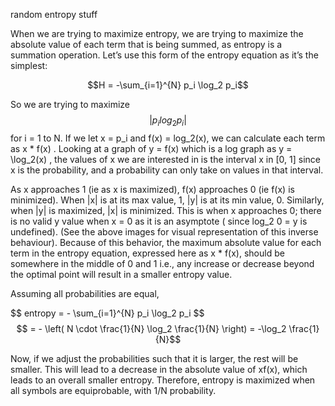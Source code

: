 random entropy stuff



When we are trying to maximize entropy, we are trying to maximize the absolute value of each term that is being summed, as entropy is a summation operation. Let’s use this form of the entropy equation as it’s the simplest:

$$H = -\sum_{i=1}^{N} p_i \log_2 p_i$$

So we are trying to maximize $$|p_i log_2 p_i|$$ for i = 1  to  N. If we let x = p_i and f(x) = log_2(x), we can calculate each term as x * f(x)   . Looking at a graph of   y = f(x)    which is a log graph as y = \log_2(x)   , the values of   x we are interested in is the interval   x in [0, 1]    since   x    is the probability, and a probability can only take on values in that interval. 

As   x    approaches 1 (ie as x is maximized),   f(x) approaches 0 (ie f(x) is minimized). When |x| is at its max value, 1, |y| is at its min value, 0. Similarly, when   |y|    is maximized, |x| is minimized. This is when x   approaches 0; there is no valid y value when   x = 0    as it is an asymptote ( since   log_2 0 = y    is undefined). (See the above images for visual representation of this inverse behaviour). Because of this behavior, the maximum absolute value for each term in the entropy equation, expressed here as x * f(x), should be somewhere in the middle of 0 and 1 i.e., any increase or decrease beyond the optimal point will result in a smaller entropy value.

Assuming all probabilities are equal,

$$ entropy = - \sum_{i=1}^{N} p_i \log_2 p_i \$$
$$ = - \left( N \cdot \frac{1}{N} \log_2 \frac{1}{N} \right) = -\log_2 \frac{1}{N}$$

Now, if we adjust the probabilities such that it is larger, the rest will be smaller. This will lead to a decrease in the absolute value of xf(x), which leads to an overall smaller entropy. Therefore, entropy is maximized when all symbols are equiprobable, with 1/N probability.